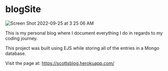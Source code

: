 # blogSite

![Screen Shot 2022-09-25 at 3 25 06 AM](https://user-images.githubusercontent.com/48599109/192138870-68388a9b-c62c-4511-a356-21cf429dc093.png)

This is my personal blog where I document everything I do in regards to my coding journey.

This project was built using EJS while storing all of the entries in a Mongo database.

Visit the page at: https://scottsblog.herokuapp.com/

